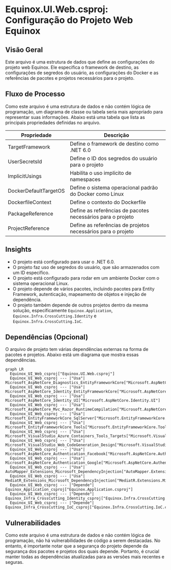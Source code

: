 # Equinox.UI.Web.csproj: Configuração do Projeto Web Equinox

## Visão Geral
Este arquivo é uma estrutura de dados que define as configurações do projeto web Equinox. Ele especifica o framework de destino, as configurações de segredos do usuário, as configurações do Docker e as referências de pacotes e projetos necessários para o projeto.

## Fluxo de Processo
Como este arquivo é uma estrutura de dados e não contém lógica de programação, um diagrama de classe ou tabela seria mais apropriado para representar suas informações. Abaixo está uma tabela que lista as principais propriedades definidas no arquivo.

| Propriedade | Descrição |
|-------------|-----------|
| TargetFramework | Define o framework de destino como .NET 6.0 |
| UserSecretsId | Define o ID dos segredos do usuário para o projeto |
| ImplicitUsings | Habilita o uso implícito de namespaces |
| DockerDefaultTargetOS | Define o sistema operacional padrão do Docker como Linux |
| DockerfileContext | Define o contexto do Dockerfile |
| PackageReference | Define as referências de pacotes necessários para o projeto |
| ProjectReference | Define as referências de projetos necessários para o projeto |

## Insights
- O projeto está configurado para usar o .NET 6.0.
- O projeto faz uso de segredos do usuário, que são armazenados com um ID específico.
- O projeto está configurado para rodar em um ambiente Docker com o sistema operacional Linux.
- O projeto depende de vários pacotes, incluindo pacotes para Entity Framework, autenticação, mapeamento de objetos e injeção de dependência.
- O projeto também depende de outros projetos dentro da mesma solução, especificamente `Equinox.Application`, `Equinox.Infra.CrossCutting.Identity` e `Equinox.Infra.CrossCutting.IoC`.

## Dependências (Opcional)
O arquivo de projeto tem várias dependências externas na forma de pacotes e projetos. Abaixo está um diagrama que mostra essas dependências.

```mermaid
graph LR
  Equinox_UI_Web_csproj["Equinox.UI.Web.csproj"]
  Equinox_UI_Web_csproj --- |"Usa"| Microsoft_AspNetCore_Diagnostics_EntityFrameworkCore["Microsoft.AspNetCore.Diagnostics.EntityFrameworkCore"]
  Equinox_UI_Web_csproj --- |"Usa"| Microsoft_AspNetCore_Identity_EntityFrameworkCore["Microsoft.AspNetCore.Identity.EntityFrameworkCore"]
  Equinox_UI_Web_csproj --- |"Usa"| Microsoft_AspNetCore_Identity_UI["Microsoft.AspNetCore.Identity.UI"]
  Equinox_UI_Web_csproj --- |"Usa"| Microsoft_AspNetCore_Mvc_Razor_RuntimeCompilation["Microsoft.AspNetCore.Mvc.Razor.RuntimeCompilation"]
  Equinox_UI_Web_csproj --- |"Usa"| Microsoft_EntityFrameworkCore_SqlServer["Microsoft.EntityFrameworkCore.SqlServer"]
  Equinox_UI_Web_csproj --- |"Usa"| Microsoft_EntityFrameworkCore_Tools["Microsoft.EntityFrameworkCore.Tools"]
  Equinox_UI_Web_csproj --- |"Usa"| Microsoft_VisualStudio_Azure_Containers_Tools_Targets["Microsoft.VisualStudio.Azure.Containers.Tools.Targets"]
  Equinox_UI_Web_csproj --- |"Usa"| Microsoft_VisualStudio_Web_CodeGeneration_Design["Microsoft.VisualStudio.Web.CodeGeneration.Design"]
  Equinox_UI_Web_csproj --- |"Usa"| Microsoft_AspNetCore_Authentication_Facebook["Microsoft.AspNetCore.Authentication.Facebook"]
  Equinox_UI_Web_csproj --- |"Usa"| Microsoft_AspNetCore_Authentication_Google["Microsoft.AspNetCore.Authentication.Google"]
  Equinox_UI_Web_csproj --- |"Usa"| AutoMapper_Extensions_Microsoft_DependencyInjection["AutoMapper.Extensions.Microsoft.DependencyInjection"]
  Equinox_UI_Web_csproj --- |"Usa"| MediatR_Extensions_Microsoft_DependencyInjection["MediatR.Extensions.Microsoft.DependencyInjection"]
  Equinox_UI_Web_csproj --- |"Depende"| Equinox_Application_csproj["Equinox.Application.csproj"]
  Equinox_UI_Web_csproj --- |"Depende"| Equinox_Infra_CrossCutting_Identity_csproj["Equinox.Infra.CrossCutting.Identity.csproj"]
  Equinox_UI_Web_csproj --- |"Depende"| Equinox_Infra_CrossCutting_IoC_csproj["Equinox.Infra.CrossCutting.IoC.csproj"]
```

## Vulnerabilidades
Como este arquivo é uma estrutura de dados e não contém lógica de programação, não há vulnerabilidades de código a serem destacadas. No entanto, é importante notar que a segurança do projeto depende da segurança dos pacotes e projetos dos quais depende. Portanto, é crucial manter todas as dependências atualizadas para as versões mais recentes e seguras.